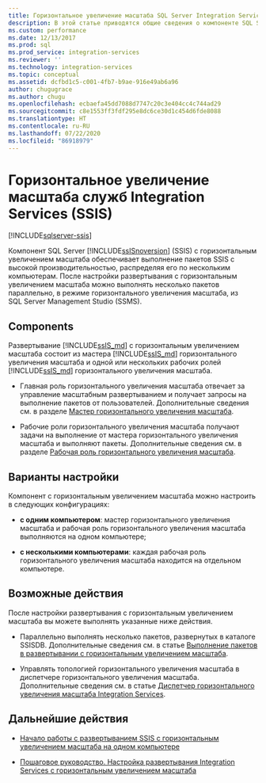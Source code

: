 ```yaml
---
title: Горизонтальное увеличение масштаба SQL Server Integration Services (SSIS) | Документы Майкрософт
description: В этой статье приводятся общие сведения о компоненте SQL Server Integration Services (SSIS) с горизонтальным увеличением масштаба, который обеспечивает выполнение пакетов SSIS с высокой производительностью.
ms.custom: performance
ms.date: 12/13/2017
ms.prod: sql
ms.prod_service: integration-services
ms.reviewer: ''
ms.technology: integration-services
ms.topic: conceptual
ms.assetid: dcfbd1c5-c001-4fb7-b9ae-916e49ab6a96
author: chugugrace
ms.author: chugu
ms.openlocfilehash: ecbaefa45dd7088d7747c20c3e404cc4c744ad29
ms.sourcegitcommit: c8e1553ff3fdf295e8dc6ce30d1c454d6fde8088
ms.translationtype: HT
ms.contentlocale: ru-RU
ms.lasthandoff: 07/22/2020
ms.locfileid: "86918979"
---
```

# <a name="integration-services-ssis-scale-out"></a>Горизонтальное увеличение масштаба служб Integration Services (SSIS)

[!INCLUDE[sqlserver-ssis](../../includes/applies-to-version/sqlserver-ssis.md)]


Компонент SQL Server [!INCLUDE[ssISnoversion](../../includes/ssisnoversion-md.md)] (SSIS) с горизонтальным увеличением масштаба обеспечивает выполнение пакетов SSIS с высокой производительностью, распределяя его по нескольким компьютерам. После настройки развертывания с горизонтальным увеличением масштаба можно выполнять несколько пакетов параллельно, в режиме горизонтального увеличения масштаба, из SQL Server Management Studio (SSMS).

## <a name="components"></a>Components
Развертывание [!INCLUDE[ssIS_md](../../includes/ssis-md.md)] с горизонтальным увеличением масштаба состоит из мастера [!INCLUDE[ssIS_md](../../includes/ssis-md.md)] горизонтального увеличения масштаба и одной или нескольких рабочих ролей [!INCLUDE[ssIS_md](../../includes/ssis-md.md)] горизонтального увеличения масштаба.

-   Главная роль горизонтального увеличения масштаба отвечает за управление масштабным развертыванием и получает запросы на выполнение пакетов от пользователей. Дополнительные сведения см. в разделе [Мастер горизонтального увеличения масштаба](integration-services-ssis-scale-out-master.md).

-   Рабочие роли горизонтального увеличения масштаба получают задачи на выполнение от мастера горизонтального увеличения масштаба и выполняют пакеты. Дополнительные сведения см. в разделе [Рабочая роль горизонтального увеличения масштаба](integration-services-ssis-scale-out-worker.md).

## <a name="configuration-options"></a>Варианты настройки
Компонент с горизонтальным увеличением масштаба можно настроить в следующих конфигурациях:

-   **с одним компьютером**: мастер горизонтального увеличения масштаба и рабочая роль горизонтального увеличения масштаба выполняются на одном компьютере;

-   **с несколькими компьютерами**: каждая рабочая роль горизонтального увеличения масштаба находится на отдельном компьютере.

## <a name="what-you-can-do"></a>Возможные действия
После настройки развертывания с горизонтальным увеличением масштаба вы можете выполнять указанные ниже действия.

-   Параллельно выполнять несколько пакетов, развернутых в каталоге SSISDB. Дополнительные сведения см. в статье [Выполнение пакетов в развертывании с горизонтальным увеличением масштаба](run-packages-in-integration-services-ssis-scale-out.md).

-   Управлять топологией горизонтального увеличения масштаба в диспетчере горизонтального увеличения масштаба. Дополнительные сведения см. в статье [Диспетчер горизонтального увеличения масштаба Integration Services](integration-services-ssis-scale-out-manager.md).

## <a name="next-steps"></a>Дальнейшие действия
-   [Начало работы с развертыванием SSIS с горизонтальным увеличением масштаба на одном компьютере](get-started-with-ssis-scale-out-onebox.md)

-   [Пошаговое руководство. Настройка развертывания Integration Services с горизонтальным увеличением масштаба](walkthrough-set-up-integration-services-scale-out.md)
